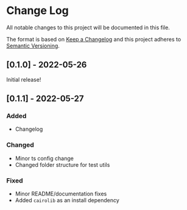 # Change Log

All notable changes to this project will be documented in this file.

The format is based on [Keep a Changelog](http://keepachangelog.com/)
and this project adheres to [Semantic Versioning](http://semver.org/).

## [0.1.0] - 2022-05-26

Initial release!

## [0.1.1] - 2022-05-27

### Added

- Changelog

### Changed

- Minor ts config change
- Changed folder structure for test utils

### Fixed

- Minor README/documentation fixes
- Added `cairolib` as an install dependency
